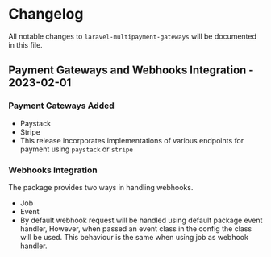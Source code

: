 # Changelog

All notable changes to `laravel-multipayment-gateways` will be documented in this file.

## Payment Gateways and Webhooks Integration - 2023-02-01

### Payment Gateways Added

- Paystack
- Stripe
- This release incorporates implementations of various endpoints for payment using `paystack` or `stripe`

### Webhooks Integration

The package provides two ways in handling webhooks.

- Job
- Event
- By default webhook request will be handled using default package event handler, However, when passed an event class in the config the class will be used. This behaviour is the same when using job as webhook handler.
